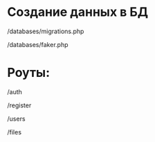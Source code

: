 # Создание данных в БД
/databases/migrations.php

/databases/faker.php

# Роуты:
/auth

/register

/users

/files